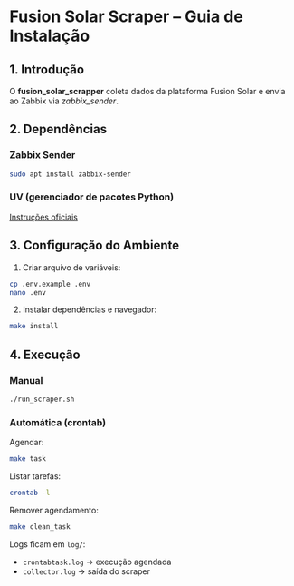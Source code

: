 # Fusion Solar Scraper – Guia de Instalação

## 1. Introdução
O **fusion_solar_scrapper** coleta dados da plataforma Fusion Solar e envia ao Zabbix via *zabbix_sender*.

## 2. Dependências

### Zabbix Sender
```bash
sudo apt install zabbix-sender
````

### UV (gerenciador de pacotes Python)

[Instruções oficiais](https://docs.astral.sh/uv/)

## 3. Configuração do Ambiente

1. Criar arquivo de variáveis:

```bash
cp .env.example .env
nano .env
```

2. Instalar dependências e navegador:

```bash
make install
```

## 4. Execução

### Manual

```bash
./run_scraper.sh
```

### Automática (crontab)

Agendar:

```bash
make task
```

Listar tarefas:

```bash
crontab -l
```

Remover agendamento:

```bash
make clean_task
```

Logs ficam em `log/`:

* `crontabtask.log` → execução agendada
* `collector.log` → saída do scraper


